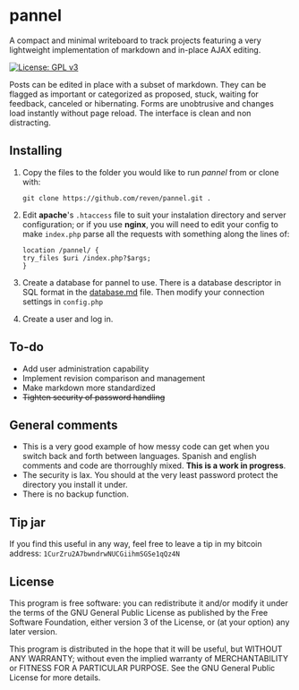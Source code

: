 # pannel

A compact and minimal writeboard to track projects featuring a very lightweight implementation of markdown and in-place AJAX editing.

[![License: GPL v3](https://img.shields.io/badge/License-GPL%20v3-blue.svg)](https://www.gnu.org/licenses/gpl-3.0)

Posts can be edited in place with a subset of markdown. They can be flagged as important or categorized as proposed, stuck, waiting for feedback, canceled or hibernating. Forms are unobtrusive and changes load instantly without page reload. The interface is clean and non distracting.

## Installing
1. Copy the files to the folder you would like to run _pannel_ from or clone with:
   ```
   git clone https://github.com/reven/pannel.git .
   ```

2. Edit **apache**'s `.htaccess` file to suit your instalation directory and server configuration; or if you use **nginx**, you will need to edit your config to make `index.php` parse all the requests with something along the lines of:
   ```
   location /pannel/ {
   try_files $uri /index.php?$args;
   }
   ```

3. Create a database for pannel to use. There is a database descriptor in SQL format in the [database.md](doc/database.md) file. Then modify your connection settings in `config.php`

4. Create a user and log in.

## To-do
- Add user administration capability
- Implement revision comparison and management
- Make markdown more standardized
- ~~Tighten security of password handling~~

## General comments
- This is a very good example of how messy code can get when you switch back and forth between languages. Spanish and english comments and code are thorroughly mixed. **This is a work in progress**.
- The security is lax. You should at the very least password protect the directory you install it under.
- There is no backup function.

## Tip jar
If you find this useful in any way, feel free to leave a tip in my bitcoin address:
`1CurZru2A7bwndrwNUCGiihmSGSe1qQz4N`

## License
This program is free software: you can redistribute it and/or modify
it under the terms of the GNU General Public License as published by
the Free Software Foundation, either version 3 of the License, or
(at your option) any later version.

This program is distributed in the hope that it will be useful,
but WITHOUT ANY WARRANTY; without even the implied warranty of
MERCHANTABILITY or FITNESS FOR A PARTICULAR PURPOSE.  See the
GNU General Public License for more details.
